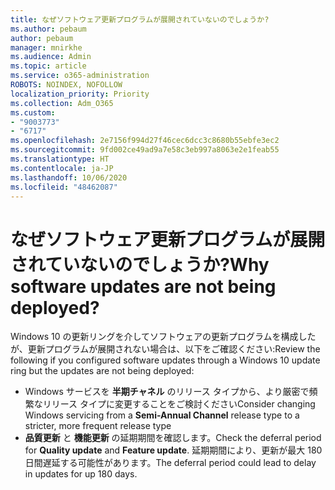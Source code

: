 ```yaml
---
title: なぜソフトウェア更新プログラムが展開されていないのでしょうか?
ms.author: pebaum
author: pebaum
manager: mnirkhe
ms.audience: Admin
ms.topic: article
ms.service: o365-administration
ROBOTS: NOINDEX, NOFOLLOW
localization_priority: Priority
ms.collection: Adm_O365
ms.custom:
- "9003773"
- "6717"
ms.openlocfilehash: 2e7156f994d27f46cec6dcc3c8680b55ebfe3ec2
ms.sourcegitcommit: 9fd002ce49ad9a7e58c3eb997a8063e2e1feab55
ms.translationtype: HT
ms.contentlocale: ja-JP
ms.lasthandoff: 10/06/2020
ms.locfileid: "48462087"
---
```

# <a name="why-software-updates-are-not-being-deployed"></a><span data-ttu-id="1b94b-102">なぜソフトウェア更新プログラムが展開されていないのでしょうか?</span><span class="sxs-lookup"><span data-stu-id="1b94b-102">Why software updates are not being deployed?</span></span>

<span data-ttu-id="1b94b-103">Windows 10 の更新リングを介してソフトウェアの更新プログラムを構成したが、更新プログラムが展開されない場合は、以下をご確認ください:</span><span class="sxs-lookup"><span data-stu-id="1b94b-103">Review the following if you configured software updates through a Windows 10 update ring but the updates are not being deployed:</span></span>  

- <span data-ttu-id="1b94b-104">Windows サービスを **半期チャネル** のリリース タイプから、より厳密で頻繁なリリース タイプに変更することをご検討ください</span><span class="sxs-lookup"><span data-stu-id="1b94b-104">Consider changing Windows servicing from a  **Semi-Annual Channel**  release type to a stricter, more frequent release type</span></span>  
- <span data-ttu-id="1b94b-105">**品質更新** と **機能更新** の延期期間を確認します。</span><span class="sxs-lookup"><span data-stu-id="1b94b-105">Check the deferral period for  **Quality update**  and  **Feature update**.</span></span> <span data-ttu-id="1b94b-106">延期期間により、更新が最大 180 日間遅延する可能性があります。</span><span class="sxs-lookup"><span data-stu-id="1b94b-106">The deferral period could lead to delay in updates for up 180 days.</span></span>
